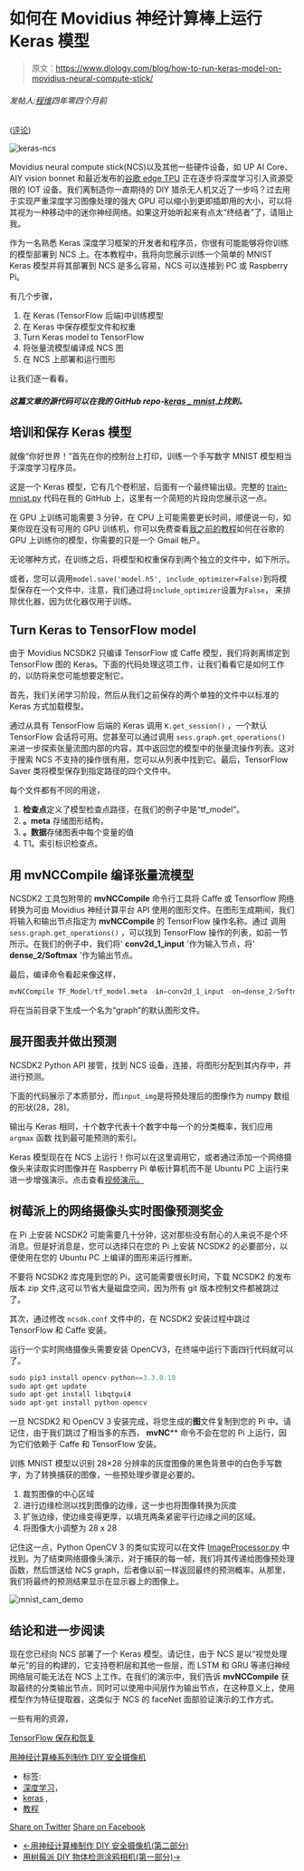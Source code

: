 # 如何在 Movidius 神经计算棒上运行 Keras 模型

> 原文：<https://www.dlology.com/blog/how-to-run-keras-model-on-movidius-neural-compute-stick/>

###### 发帖人:[程维](/blog/author/Chengwei/)四年零四个月前

([评论](/blog/how-to-run-keras-model-on-movidius-neural-compute-stick/#disqus_thread))

![keras-ncs](img/03a05da6e25a4bccc94a85cc2a9a4a56.png)

Movidius neural compute stick(NCS)以及其他一些硬件设备，如 UP AI Core、AIY vision bonnet 和最近发布的[谷歌 edge TPU](https://cloud.google.com/edge-tpu/) 正在逐步将深度学习引入资源受限的 IOT 设备。我们离制造你一直期待的 DIY 猎杀无人机又近了一步吗？过去用于实现严重深度学习图像处理的强大 GPU 可以缩小到更即插即用的大小，可以将其视为一种移动中的迷你神经网络。如果这开始听起来有点太“终结者”了，请阻止我。

作为一名熟悉 Keras 深度学习框架的开发者和程序员，你很有可能能够将你训练的模型部署到 NCS 上。在本教程中，我将向您展示训练一个简单的 MNIST Keras 模型并将其部署到 NCS 是多么容易，NCS 可以连接到 PC 或 Raspberry Pi。

有几个步骤，

1.  在 Keras (TensorFlow 后端)中训练模型
2.  在 Keras 中保存模型文件和权重
3.  Turn <g class="gr_ gr_129 gr-alert gr_gramm gr_inline_cards gr_disable_anim_appear Grammar only-ins replaceWithoutSep" id="129" data-gr-id="129">Keras</g> model to TensorFlow
4.  将张量流模型编译成 NCS 图
5.  在 NCS 上部署和运行图形

让我们逐一看看。

#### *这篇文章的源代码可以在我的 GitHub repo-**[keras _ mnist](https://github.com/Tony607/keras_mnist)上找到。***

## 培训和保存 Keras 模型

就像“你好世界！”首先在你的控制台上打印，训练一个手写数字 MNIST 模型相当于深度学习程序员。

这是一个 Keras 模型，它有几个卷积层，后面有一个最终输出级。完整的 [train-mnist.py](https://github.com/Tony607/keras_mnist/blob/master/train-minst.py) 代码在我的 GitHub 上，这里有一个简短的片段向您展示这一点。

在 GPU 上训练可能需要 3 分钟，在 CPU 上可能需要更长时间，顺便说一句，如果你现在没有可用的 GPU 训练机，你可以免费查看[我之前的教程](https://www.dlology.com/blog/how-to-run-object-detection-and-segmentation-on-video-fast-for-free/)如何在谷歌的 GPU 上训练你的模型，你需要的只是一个 Gmail 帐户。

无论哪种方式，在训练之后，将模型和权重保存到两个独立的文件中，如下所示。

或者，您可以调用<g class="gr_ gr_182 gr-alert gr_gramm gr_inline_cards gr_run_anim Style multiReplace" id="182" data-gr-id="182">`model.save('model.h5', include_optimizer=False)`<g class="gr_ gr_182 gr-alert gr_gramm gr_inline_cards gr_disable_anim_appear Style multiReplace" id="182" data-gr-id="182">到</g>将模型保存在一个文件中，注意，我们通过将<g class="gr_ gr_183 gr-alert gr_gramm gr_inline_cards gr_run_anim Style multiReplace" id="183" data-gr-id="183">`include_optimizer`<g class="gr_ gr_183 gr-alert gr_gramm gr_inline_cards gr_disable_anim_appear Style multiReplace" id="183" data-gr-id="183"><g class="gr_ gr_184 gr-alert gr_gramm gr_inline_cards gr_run_anim Style multiReplace" id="184" data-gr-id="184"><g class="gr_ gr_181 gr-alert gr_gramm gr_inline_cards gr_run_anim Punctuation only-del replaceWithoutSep" id="181" data-gr-id="181"><g class="gr_ gr_183 gr-alert gr_gramm gr_inline_cards gr_disable_anim_appear Style multiReplace" id="183" data-gr-id="183">设置为</g></g></g>`False`<g class="gr_ gr_184 gr-alert gr_gramm gr_inline_cards gr_disable_anim_appear Style multiReplace" id="184" data-gr-id="184"><g class="gr_ gr_181 gr-alert gr_gramm gr_inline_cards gr_disable_anim_appear Punctuation only-del replaceWithoutSep" id="181" data-gr-id="181"><g class="gr_ gr_181 gr-alert gr_gramm gr_inline_cards gr_disable_anim_appear Punctuation only-del replaceWithoutSep" id="181" data-gr-id="181">，</g></g> 来排除优化器，因为优化器仅用于训练。</g></g></g></g>

## Turn Keras to TensorFlow model

由于 Movidius NCSDK2 只编译 TensorFlow 或 Caffe 模型，我们将剥离绑定到 TensorFlow 图的 Keras。下面的代码处理这项工作，让我们看看它是如何工作的，以防将来您可能想要定制它。

首先，我们关闭学习阶段，然后从我们之前保存的两个单独的文件中以标准的 Keras 方式加载模型。

通过<g class="gr_ gr_198 gr-alert gr_gramm gr_inline_cards gr_run_anim Style multiReplace" id="198" data-gr-id="198">从具有 TensorFlow 后端的</g> Keras 调用 `K.get_session()` <g class="gr_ gr_198 gr-alert gr_gramm gr_inline_cards gr_disable_anim_appear Style multiReplace" id="198" data-gr-id="198">，一个默认 TensorFlow 会话将可用。您甚至可以通过<g class="gr_ gr_199 gr-alert gr_gramm gr_inline_cards gr_run_anim Style multiReplace" id="199" data-gr-id="199">调用</g> `sess.graph.get_operations()` <g class="gr_ gr_199 gr-alert gr_gramm gr_inline_cards gr_disable_anim_appear Style multiReplace" id="199" data-gr-id="199">来进一步探索张量流图内部的内容，其中</g>返回您的模型中的张量流操作列表。这对于搜索 NCS 不支持的操作很有用，您可以从列表中找到它。最后，TensorFlow Saver 类将模型保存到指定路径的四个文件中。</g>

每个文件都有不同的用途，

1.  **检查点**定义了模型检查点路径，在我们的例子中是“tf_model”。
2.  **。meta** 存储图形结构，
3.  **。数据**存储图表中每个变量的值
4.  T1。索引标识检查点。

## 用 mvNCCompile 编译张量流模型

NCSDK2 工具包附带的 **mvNCCompile** 命令行工具将 Caffe 或 Tensorflow 网络转换为可由 Movidius 神经计算平台 API 使用的图形文件。在图形生成期间，我们将输入和输出节点指定为 **mvNCCompile** 的 TensorFlow 操作名称。通过 <g class="gr_ gr_200 gr-alert gr_gramm gr_inline_cards gr_run_anim Style multiReplace" id="200" data-gr-id="200">调用</g> `sess.graph.get_operations()` <g class="gr_ gr_200 gr-alert gr_gramm gr_inline_cards gr_disable_anim_appear Style multiReplace" id="200" data-gr-id="200">，</g>可以找到 TensorFlow 操作的列表，如前一节所示。在我们的例子中，我们将' **conv2d_1_input** '作为输入节点，将' **dense_2/Softmax** '作为输出节点。

最后，编译命令看起来像这样，

```py
mvNCCompile TF_Model/tf_model.meta -in=conv2d_1_input -on=dense_2/Softmax
```

将在当前目录下生成一个名为“graph”的默认图形文件。

## 展开图表并做出预测

NCSDK2 Python API 接管，找到 NCS 设备，连接，将图形分配到其内存中，并进行预测。

下面的代码展示了本质部分，而<g class="gr_ gr_177 gr-alert gr_gramm gr_inline_cards gr_run_anim Style multiReplace" id="177" data-gr-id="177">`input_img`<g class="gr_ gr_177 gr-alert gr_gramm gr_inline_cards gr_disable_anim_appear Style multiReplace" id="177" data-gr-id="177">是</g>将预处理后的图像作为 numpy 数组的形状(28，28)。</g>

输出与 Keras 相同，十个数字代表十个数字中每一个的分类概率，我们<g class="gr_ gr_180 gr-alert gr_gramm gr_inline_cards gr_run_anim Style multiReplace" id="180" data-gr-id="180">应用</g> `argmax` <g class="gr_ gr_180 gr-alert gr_gramm gr_inline_cards gr_disable_anim_appear Style multiReplace" id="180" data-gr-id="180"><g class="gr_ gr_178 gr-alert gr_gramm gr_inline_cards gr_run_anim Grammar only-ins doubleReplace replaceWithoutSep" id="178" data-gr-id="178">函数</g></g> 找到最可能预测的索引。

Keras 模型现在在 NCS 上运行！你可以在这里调用它，或者通过添加一个网络摄像头来读取实时图像并在 Raspberry Pi 单板计算机而不是 Ubuntu PC 上运行来进一步增强演示。点击查看[视频演示。](https://youtu.be/tlhwfjOs2Sk)

## 树莓派上的网络摄像头实时图像预测奖金

在 Pi 上安装 NCSDK2 可能需要几十分钟，这对那些没有耐心的人来说不是个坏消息。但是好消息是，您可以选择只在您的 Pi 上安装 NCSDK2 的必要部分，以便使用在您的 Ubuntu PC 上编译的图形来运行推断。

不要将 NCSDK2 库克隆到您的 Pi，这可能需要很长时间，下载 NCSDK2 的发布版本 zip 文件,这可以节省大量磁盘空间，因为所有 git 版本控制文件都被跳过了。

其次，通过修改 `ncsdk.conf` <g class="gr_ gr_175 gr-alert gr_gramm gr_inline_cards gr_disable_anim_appear Style multiReplace" id="175" data-gr-id="175">文件</g>中的<g class="gr_ gr_175 gr-alert gr_gramm gr_inline_cards gr_run_anim Style multiReplace" id="175" data-gr-id="175">，在 NCSDK2 安装过程中跳过 TensorFlow 和 Caffe 安装。</g>

运行一个实时网络摄像头需要安装 OpenCV3，在终端中运行下面四行代码就可以了。

```py
sudo pip3 install opencv-python==3.3.0.10
sudo apt-get update
sudo apt-get install libqtgui4
sudo apt-get install python-opencv
```

一旦 NCSDK2 和 OpenCV 3 安装完成，将您生成的**图**文件复制到您的 Pi 中。请记住，由于我们跳过了相当多的东西， **mvNC**** 命令不会在您的 Pi 上运行，因为它们依赖于 Caffe 和 TensorFlow 安装。

训练 MNIST 模型以识别 28×28 分辨率的灰度图像的黑色背景中的白色手写数字，为了转换捕获的图像，一些预处理步骤是必要的。

1.  裁剪图像的中心区域
2.  进行边缘检测以找到图像的边缘，这一步也将图像转换为灰度
3.  扩张边缘，使边缘变得更厚，以填充两条紧密平行边缘之间的区域。
4.  将图像大小调整为 28 x 28

记住这一点，Python OpenCV 3 的类似实现可以在文件 [ImageProcessor.py](https://github.com/Tony607/keras_mnist/blob/master/ImageProcessor.py) 中找到。为了结束网络摄像头演示，对于捕获的每一帧，我们将其传递给图像预处理函数，然后馈送给 NCS graph，后者像以前一样返回最终的预测概率。从那里，我们将最终的预测结果显示在显示器上的图像上。

![mnist_cam_demo](img/3fddd7241416f2c150b3bcf928964769.png)

## 结论和进一步阅读

现在您已经向 NCS 部署了一个 Keras 模型。请记住，由于 NCS 是以“视觉处理单元”的目的构建的，它支持卷积层和其他一些层，而 LSTM 和 GRU 等递归神经网络层可能无法在 NCS 上工作。在我们的演示中，我们告诉 **mvNCCompile** 获取最终的分类输出节点，同时可以使用中间层作为输出节点，在这种意义上，使用模型作为特征提取器，这类似于 NCS 的 faceNet 面部验证演示的工作方式。

一些有用的资源，

[TensorFlow 保存和恢复](https://www.tensorflow.org/guide/saved_model)

[用神经计算棒系列制作 DIY 安全摄像机](https://www.dlology.com/blog/build-a-diy-security-camera-with-neural-compute-stick-part-1/)

*   标签:
*   [深度学习](/blog/tag/deep-learning/)，
*   [keras](/blog/tag/keras/) ,
*   [教程](/blog/tag/tutorial/)

[Share on Twitter](https://twitter.com/intent/tweet?url=https%3A//www.dlology.com/blog/how-to-run-keras-model-on-movidius-neural-compute-stick/&text=How%20to%20run%20Keras%20model%20on%20Movidius%20neural%20compute%20stick) [Share on Facebook](https://www.facebook.com/sharer/sharer.php?u=https://www.dlology.com/blog/how-to-run-keras-model-on-movidius-neural-compute-stick/)

*   [←用神经计算棒制作 DIY 安全摄像机(第二部分)](/blog/build-a-diy-security-camera-with-neural-compute-stick-part-2/)
*   [用树莓派 DIY 物体检测涂鸦相机(第一部分)→](/blog/diy-object-detection-doodle-camera-with-raspberry-pi-part-1/)